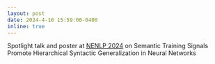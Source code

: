 ```yaml
---
layout: post
date: 2024-4-16 15:59:00-0400
inline: true
---
```


Spotlight talk and poster at [NENLP 2024](https://nenlp.github.io/) on Semantic Training Signals Promote Hierarchical Syntactic Generalization in Neural Networks
